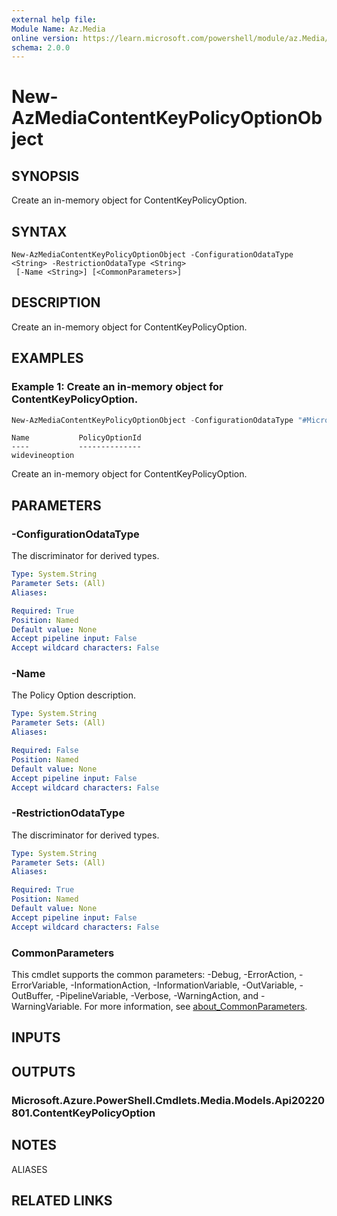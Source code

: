 ```yaml
---
external help file:
Module Name: Az.Media
online version: https://learn.microsoft.com/powershell/module/az.Media/new-AzMediaContentKeyPolicyOptionObject
schema: 2.0.0
---
```


# New-AzMediaContentKeyPolicyOptionObject

## SYNOPSIS
Create an in-memory object for ContentKeyPolicyOption.

## SYNTAX

```
New-AzMediaContentKeyPolicyOptionObject -ConfigurationOdataType <String> -RestrictionOdataType <String>
 [-Name <String>] [<CommonParameters>]
```

## DESCRIPTION
Create an in-memory object for ContentKeyPolicyOption.

## EXAMPLES

### Example 1: Create an in-memory object for ContentKeyPolicyOption.
```powershell
New-AzMediaContentKeyPolicyOptionObject -ConfigurationOdataType "#Microsoft.Media.ContentKeyPolicyWidevineConfiguration" -RestrictionOdataType "#Microsoft.Media.ContentKeyPolicyOpenRestriction" -Name "widevineoption"
```

```output
Name           PolicyOptionId
----           --------------
widevineoption
```

Create an in-memory object for ContentKeyPolicyOption.

## PARAMETERS

### -ConfigurationOdataType
The discriminator for derived types.

```yaml
Type: System.String
Parameter Sets: (All)
Aliases:

Required: True
Position: Named
Default value: None
Accept pipeline input: False
Accept wildcard characters: False
```

### -Name
The Policy Option description.

```yaml
Type: System.String
Parameter Sets: (All)
Aliases:

Required: False
Position: Named
Default value: None
Accept pipeline input: False
Accept wildcard characters: False
```

### -RestrictionOdataType
The discriminator for derived types.

```yaml
Type: System.String
Parameter Sets: (All)
Aliases:

Required: True
Position: Named
Default value: None
Accept pipeline input: False
Accept wildcard characters: False
```

### CommonParameters
This cmdlet supports the common parameters: -Debug, -ErrorAction, -ErrorVariable, -InformationAction, -InformationVariable, -OutVariable, -OutBuffer, -PipelineVariable, -Verbose, -WarningAction, and -WarningVariable. For more information, see [about_CommonParameters](http://go.microsoft.com/fwlink/?LinkID=113216).

## INPUTS

## OUTPUTS

### Microsoft.Azure.PowerShell.Cmdlets.Media.Models.Api20220801.ContentKeyPolicyOption

## NOTES

ALIASES

## RELATED LINKS

